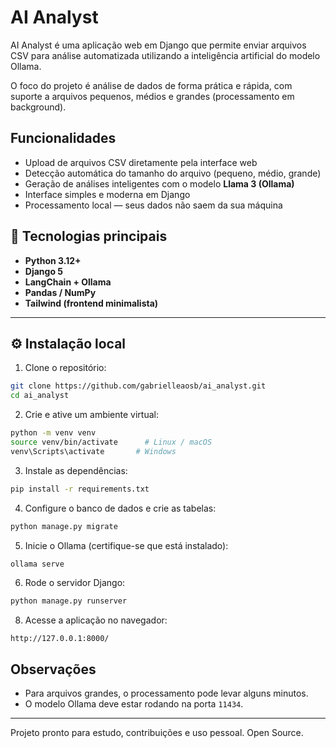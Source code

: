 # AI Analyst

AI Analyst é uma aplicação web em Django que permite enviar arquivos CSV para análise automatizada utilizando a inteligência artificial do modelo Ollama.

O foco do projeto é análise de dados de forma prática e rápida, com suporte a arquivos pequenos, médios e grandes (processamento em background).

## Funcionalidades

- Upload de arquivos CSV diretamente pela interface web  
- Detecção automática do tamanho do arquivo (pequeno, médio, grande)  
- Geração de análises inteligentes com o modelo **Llama 3 (Ollama)**  
- Interface simples e moderna em Django  
- Processamento local — seus dados não saem da sua máquina  

## 🧩 Tecnologias principais

- **Python 3.12+**
- **Django 5**
- **LangChain + Ollama**
- **Pandas / NumPy**
- **Tailwind (frontend minimalista)**

---

## ⚙️ Instalação local

1. Clone o repositório:

```bash
git clone https://github.com/gabrielleaosb/ai_analyst.git
cd ai_analyst
```

2. Crie e ative um ambiente virtual:

```bash
python -m venv venv
source venv/bin/activate      # Linux / macOS
venv\Scripts\activate       # Windows
```

3. Instale as dependências:

```bash
pip install -r requirements.txt
```

4. Configure o banco de dados e crie as tabelas:

```bash
python manage.py migrate
```

5. Inicie o Ollama (certifique-se que está instalado):

```bash
ollama serve
```

6. Rode o servidor Django:

```bash
python manage.py runserver
```

8. Acesse a aplicação no navegador:

```
http://127.0.0.1:8000/
```

## Observações

- Para arquivos grandes, o processamento pode levar alguns minutos.
- O modelo Ollama deve estar rodando na porta `11434`.

---

Projeto pronto para estudo, contribuições e uso pessoal. Open Source.